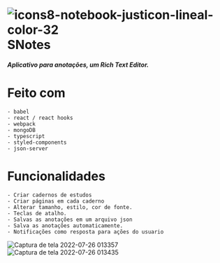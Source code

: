 # ![icons8-notebook-justicon-lineal-color-32](https://user-images.githubusercontent.com/88716893/167047749-cd721ba2-db23-4c22-a551-2d14538f1147.png) SNotes
##### Aplicativo para anotações, um Rich Text Editor.

# Feito com

    - babel
    - react / react hooks
    - webpack
    - mongoDB
    - typescript
    - styled-components
    - json-server

# Funcionalidades

    - Criar cadernos de estudos
    - Criar páginas em cada caderno
    - Alterar tamanho, estilo, cor de fonte.
    - Teclas de atalho.
    - Salvas as anotações em um arquivo json
    - Salva as anotações automaticamente.
    - Notificações como resposta para ações do usuario

![Captura de tela 2022-07-26 013357](https://user-images.githubusercontent.com/88716893/180923842-5fdc5b7c-4137-41f3-8319-ac9c568f27e6.png)
![Captura de tela 2022-07-26 013435](https://user-images.githubusercontent.com/88716893/180923839-4a494198-e49a-470f-b471-8f1fee168c9b.png)

